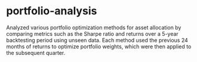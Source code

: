 # portfolio-analysis
Analyzed various portfolio optimization methods for asset allocation by comparing metrics such as the Sharpe ratio and returns over a 5-year backtesting period using unseen data. Each method used the previous 24 months of returns to optimize portfolio weights, which were then applied to the subsequent quarter.
